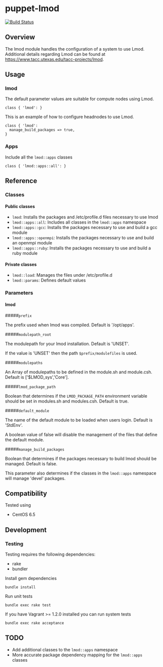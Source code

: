 # puppet-lmod

[![Build Status](https://travis-ci.org/treydock/puppet-lmod.png)](https://travis-ci.org/treydock/puppet-lmod)

## Overview

The lmod module handles the configuration of a system to use Lmod.  Additional details regarding Lmod can be found at https://www.tacc.utexas.edu/tacc-projects/lmod.

## Usage

### lmod

The default parameter values are suitable for compute nodes using Lmod.

    class { 'lmod': }

This is an example of how to configure headnodes to use Lmod.

    class { 'lmod':
      manage_build_packages => true,
    }

### Apps

Include all the `lmod::apps` classes

    class { 'lmod::apps::all': }

## Reference

### Classes

#### Public classes

* `lmod`: Installs the packages and /etc/profile.d files necessary to use lmod
* `lmod::apps::all`: Includes all classes in the `lmod::apps` namespace
* `lmod::apps::gcc`: Installs the packages necessary to use and build a gcc module
* `lmod::apps::openmpi`: Installs the packages necessary to use and build an openmpi module
* `lmod::apps::ruby`: Installs the packages necessary to use and build a ruby module

#### Private classes

* `lmod::load`: Manages the files under /etc/profile.d
* `lmod::params`: Defines default values

### Parameters

#### lmod

#####`prefix`

The prefix used when lmod was compiled.  Default is '/opt/apps'.

#####`modulepath_root`

The modulepath for your lmod installation.  Default is 'UNSET'.

If the value is 'UNSET' then the path `$prefix/modulefiles` is used.

#####`modulepaths`

An Array of modulepaths to be defined in the module.sh and module.csh.  Default is ['$LMOD_sys','Core'].

#####`lmod_package_path`

Boolean that determines if the `LMOD_PACKAGE_PATH` environment variable should be set in modules.sh and modules.csh.  Default is true.

#####`default_module`

The name of the default module to be loaded when users login.  Default is 'StdEnv'.

A boolean value of false will disable the management of the files that define the default module.

#####`manage_build_packages`

Boolean that determines if the packages necessary to build lmod should be managed.  Default is false.

This parameter also determines if the classes in the `lmod::apps` namespace will manage 'devel' packages.

## Compatibility

Tested using

* CentOS 6.5

## Development

### Testing

Testing requires the following dependencies:

* rake
* bundler

Install gem dependencies

    bundle install

Run unit tests

    bundle exec rake test

If you have Vagrant >= 1.2.0 installed you can run system tests

    bundle exec rake acceptance

## TODO

* Add additional classes to the `lmod::apps` namespace
* More accurate package dependency mapping for the `lmod::apps` classes
